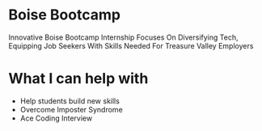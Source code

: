 # Boise Bootcamp
Innovative Boise Bootcamp Internship Focuses On Diversifying Tech, Equipping Job Seekers With Skills Needed For Treasure Valley Employers


# What I can help with 
* Help students build new skills 
* Overcome Imposter Syndrome 
* Ace Coding Interview 
